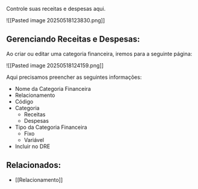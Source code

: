 Controle suas receitas e despesas aqui.

![[Pasted image 20250518123830.png]]


## Gerenciando Receitas e Despesas:
Ao criar ou editar uma categoria financeira, iremos para a seguinte página:

![[Pasted image 20250518124159.png]]

Aqui precisamos preencher as seguintes informações:
- Nome da Categoria Financeira
- Relacionamento
- Código
- Categoria
	- Receitas
	- Despesas
- Tipo da Categoria Financeira
	- Fixo
	- Variável
- Incluir no DRE


## Relacionados:
- [[Relacionamento]]